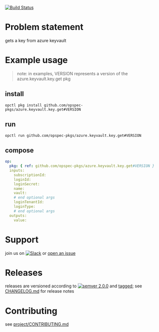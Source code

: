 [![Build Status](https://travis-ci.org/opspec-pkgs/azure.keyvault.key.get.svg?branch=master)](https://travis-ci.org/opspec-pkgs/azure.keyvault.key.get)

# Problem statement
gets a key from azure keyvault

# Example usage

> note: in examples, VERSION represents a version of the azure.keyvault.key.get pkg

## install

```shell
opctl pkg install github.com/opspec-pkgs/azure.keyvault.key.get#VERSION
```

## run

```
opctl run github.com/opspec-pkgs/azure.keyvault.key.get#VERSION
```

## compose

```yaml
op:
  pkg: { ref: github.com/opspec-pkgs/azure.keyvault.key.get#VERSION }
  inputs:
    subscriptionId:
    loginId:
    loginSecret:
    name:
    vault:
    # end optional args
    loginTenantId:
    loginType:
    # end optional args
  outputs:
    value:
```

# Support

join us on [![Slack](https://opspec-slackin.herokuapp.com/badge.svg)](https://opspec-slackin.herokuapp.com/)
or [open an issue](https://github.com/opspec-pkgs/azure.keyvault.key.get/issues)

# Releases

releases are versioned according to
[![semver 2.0.0](https://img.shields.io/badge/semver-2.0.0-brightgreen.svg)](http://semver.org/spec/v2.0.0.html)
and [tagged](https://git-scm.com/book/en/v2/Git-Basics-Tagging); see
[CHANGELOG.md](CHANGELOG.md) for release notes

# Contributing

see [project/CONTRIBUTING.md](https://github.com/opspec-pkgs/project/blob/master/CONTRIBUTING.md)
